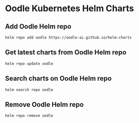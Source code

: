 # Oodle Kubernetes Helm Charts

## Add Oodle Helm repo

```
helm repo add oodle https://oodle-ai.github.io/helm-charts
```

## Get latest charts from Oodle Helm repo

```
helm repo update oodle
```

## Search charts on Oodle Helm repo

```
helm search repo oodle
```

## Remove Oodle Helm repo

```
helm repo remove oodle
```
